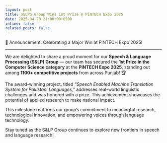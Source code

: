 ```yaml
---
layout: post
title: S&LPG Group Wins 1st Prize @ PiNTECH Expo 2025
date: 2025-04-20 21:00:00+0500 
inline: false
related_posts: false
---
```

🎉 Announcement: Celebrating a Major Win at PiNTECH Expo 2025!

***

We are delighted to share a proud moment for our **Speech & Language Processing (S&LP) Group** — our team has secured the **1st Prize in the Computer Science category** at the **PiNTECH Expo 2025**, standing out among **1100+ competitive projects** from across Punjab! 🏆

The award-winning project, titled _“Speech Enabled Machine Translation System for Pakistani Languages,”_ addresses real-world linguistic challenges and was honored with a prize. This achievement showcases the potential of applied research to make national impact.

This milestone reaffirms our group’s commitment to meaningful research, technological innovation, and empowering voices through language technology.

Stay tuned as the S&LP Group continues to explore new frontiers in speech and language research!



